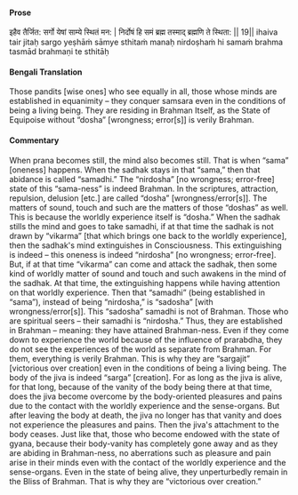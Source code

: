 #### Prose 

इहैव तैर्जित: सर्गो येषां साम्ये स्थितं मन: |
निर्दोषं हि समं ब्रह्म तस्माद् ब्रह्मणि ते स्थिता: || 19||
ihaiva tair jitaḥ sargo yeṣhāṁ sāmye sthitaṁ manaḥ
nirdoṣhaṁ hi samaṁ brahma tasmād brahmaṇi te sthitāḥ

 #### Bengali Translation 

Those pandits [wise ones] who see equally in all, those whose minds are established in equanimity – they conquer samsara even in the conditions of being a living being. They are residing in Brahman Itself, as the State of Equipoise without “dosha” [wrongness; error[s]] is verily Brahman.

 #### Commentary 

When prana becomes still, the mind also becomes still. That is when “sama” [oneness] happens. When the sadhak stays in that “sama,” then that abidance is called “samadhi.” The “nirdosha” [no wrongness; error-free] state of this “sama-ness” is indeed Brahman. In the scriptures, attraction, repulsion, delusion [etc.] are called “dosha” [wrongness/error[s]]. The matters of sound, touch and such are the matters of those “doshas” as well. This is because the worldly experience itself is “dosha.” When the sadhak stills the mind and goes to take samadhi, if at that time the sadhak is not drawn by “vikarma” [that which brings one back to the worldly experience], then the sadhak's mind extinguishes in Consciousness. This extinguishing is indeed – this oneness is indeed “nirdosha” [no wrongness; error-free]. But, if at that time “vikarma” can come and attack the sadhak, then some kind of worldly matter of sound and touch and such awakens in the mind of the sadhak. At that time, the extinguishing happens while having attention on that worldly experience. Then that “samadhi” (being established in “sama”), instead of being “nirdosha,” is “sadosha” [with wrongness/error[s]]. This “sadosha” samadhi is not of Brahman. Those who are spiritual seers – their samadhi is “nirdosha.” Thus, they are established in Brahman – meaning: they have attained Brahman-ness. Even if they come down to experience the world because of the influence of prarabdha, they do not see the experiences of the world as separate from Brahman. For them, everything is verily Brahman. This is why they are “sargajit” [victorious over creation] even in the conditions of being a living being. The body of the jiva is indeed “sarga” [creation]. For as long as the jiva is alive, for that long, because of the vanity of the body being there at that time, does the jiva become overcome by the body-oriented pleasures and pains due to the contact with the worldly experience and the sense-organs. But after leaving the body at death, the jiva no longer has that vanity and does not experience the pleasures and pains. Then the jiva's attachment to the body ceases. Just like that, those who become endowed with the state of gyana, because their body-vanity has completely gone away and as they are abiding in Brahman-ness, no aberrations such as pleasure and pain arise in their minds even with the contact of the worldly experience and the sense-organs. Even in the state of being alive, they unperturbedly remain in the Bliss of Brahman. That is why they are “victorious over creation.”